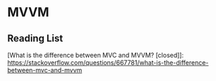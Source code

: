 # MVVM



## Reading List

[The Model-View-ViewModel Pattern]: https://docs.microsoft.com/en-us/xamarin/xamarin-forms/enterprise-application-patterns/mvvm

[What is the difference between MVC and MVVM? [closed]]: https://stackoverflow.com/questions/667781/what-is-the-difference-between-mvc-and-mvvm

